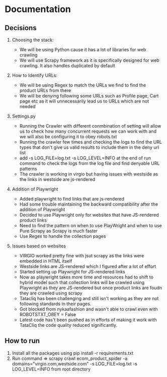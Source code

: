 # Documentation

## Decisions

1. Choosing the stack:

   - We will be using Python cause it has a lot of libraries for web crawling
   - We will use Scrapy framework as it is specifically designed for web crawling. It also handles duplicated by default

2. How to Identify URLs:

   - We will be using Regex to match the URLs we find to find the product URLs from there
   - We will be denying following some URLs such as Profile page, Cart page etc as it will unnecessarily lead us to URLs which are not needed

3. Settings.py

   - Running the Crawler with different conmbination of setting will allow us to check how many concurrent requests we can work with and we will also be configuring it to obey robots.txt
   - Running the crawler few times and checking the logs to find the URL types that don't give us valid results to include them in the deny url list
   - add -s LOG_FILE=log.txt -s LOG_LEVEL=INFO at the end of run command to check the logs from the log file and find denyable URL patterns
   - The crawler is working in virgio but having issues with westside as the links in westside are js-rendered

4. Addition of Playwright

   - Added playwright to find links that are js-rendered
   - Had some trouble maintaining the backward compatibility after the addition of Playwright
   - Decided to use Playwright only for websites that have JS-rendered product links
   - Need to find the pattern on when to use PlayWright and when to use Pure Scrapy as Scrapy is much faster
   - Use Regex to handle the collection pages

5. Issues based on websites
   - VIRGIO worked pretty fine with jsut scrapy as the links were embedded in HTML itself
   - Westside links are JS-rendered which I figured after a lot of effort
   - Started setting up Playwright for JS-rendered links
   - Now as playwright takes more time and resources had to shift to hybrid model such that collection links will be crawled using Playwright as they are JS-rendered but once product links are foudn they are crawled using scrapy
   - Tatacliq has been challenging and still isn't working as they are not following standards in their pages.
   - Got blocked from nykaafashion and wasn't able to crawl even with ROBOTSTXT_OBEY = False
   - Latest code has't been pushed as in efforts of making it work with TataCliq the code quality reduced significantly.

## How to run

1. Install all the packages using pip install -r requirements.txt
2. Run command => scrapy crawl ecom_product_spider -a domains="virgio.com,westside.com" -s LOG_FILE=log.txt -s LOG_LEVEL=INFO from root directory
